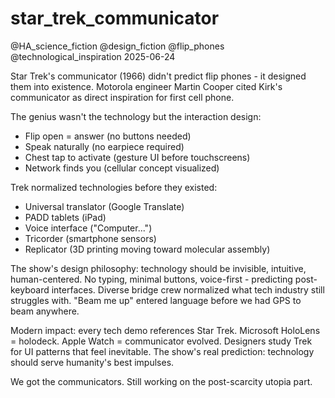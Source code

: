 # star_trek_communicator
@HA_science_fiction @design_fiction @flip_phones @technological_inspiration
2025-06-24

Star Trek's communicator (1966) didn't predict flip phones - it designed them into existence.
Motorola engineer Martin Cooper cited Kirk's communicator as direct inspiration for first cell phone.

The genius wasn't the technology but the interaction design:
- Flip open = answer (no buttons needed)
- Speak naturally (no earpiece required)
- Chest tap to activate (gesture UI before touchscreens)
- Network finds you (cellular concept visualized)

Trek normalized technologies before they existed:
- Universal translator (Google Translate)
- PADD tablets (iPad)
- Voice interface ("Computer...")
- Tricorder (smartphone sensors)
- Replicator (3D printing moving toward molecular assembly)

The show's design philosophy: technology should be invisible, intuitive, human-centered.
No typing, minimal buttons, voice-first - predicting post-keyboard interfaces.
Diverse bridge crew normalized what tech industry still struggles with.
"Beam me up" entered language before we had GPS to beam anywhere.

Modern impact: every tech demo references Star Trek.
Microsoft HoloLens = holodeck. Apple Watch = communicator evolved.
Designers study Trek for UI patterns that feel inevitable.
The show's real prediction: technology should serve humanity's best impulses.

We got the communicators. Still working on the post-scarcity utopia part.